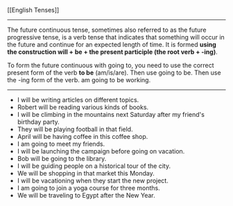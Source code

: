 [[English Tenses]]

---

The future continuous tense, sometimes also referred to as the future progressive tense, is a verb tense that indicates that something will occur in the future and continue for an expected length of time. It is formed **using the construction will + be + the present participle (the root verb + -ing)**.

To form the future continuous with going to, you need to use the correct present form of the verb **to be** (am/is/are). Then use going to be. Then use the -ing form of the verb. am going to be working.


---

- I will be writing articles on different topics.
- Robert will be reading various kinds of books.
- I will be climbing in the mountains next Saturday after my friend's birthday party.
- They will be playing football in that field.
- April will be having coffee in this coffee shop.
- I am going to meet my friends.
- I will be launching the campaign before going on vacation.
- Bob will be going to the library.
- I will be guiding people on a historical tour of the city.
- We will be shopping in that market this Monday.
- I will be vacationing when they start the new project.
- I am going to join a yoga course for three months.
- We will be traveling to Egypt after the New Year.